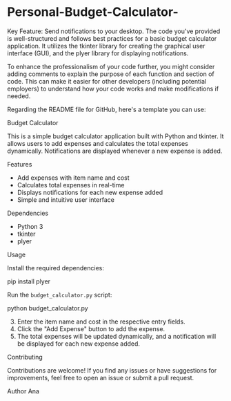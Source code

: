 # Personal-Budget-Calculator-
Key Feature: Send notifications to your desktop.
The code you've provided is well-structured and follows best practices for a basic budget calculator application. It utilizes the tkinter library for creating the graphical user interface (GUI), and the plyer library for displaying notifications.

To enhance the professionalism of your code further, you might consider adding comments to explain the purpose of each function and section of code. This can make it easier for other developers (including potential employers) to understand how your code works and make modifications if needed.

Regarding the README file for GitHub, here's a template you can use:


Budget Calculator

This is a simple budget calculator application built with Python and tkinter. It allows users to add expenses and calculates the total expenses dynamically. Notifications are displayed whenever a new expense is added.

Features

- Add expenses with item name and cost
- Calculates total expenses in real-time
- Displays notifications for each new expense added
- Simple and intuitive user interface

Dependencies

- Python 3
- tkinter
- plyer

Usage

Install the required dependencies:
   
   pip install plyer
   

Run the `budget_calculator.py` script:
   
   python budget_calculator.py
   

3. Enter the item name and cost in the respective entry fields.
4. Click the "Add Expense" button to add the expense.
5. The total expenses will be updated dynamically, and a notification will be displayed for each new expense added.

Contributing

Contributions are welcome! If you find any issues or have suggestions for improvements, feel free to open an issue or submit a pull request.

Author
Ana
